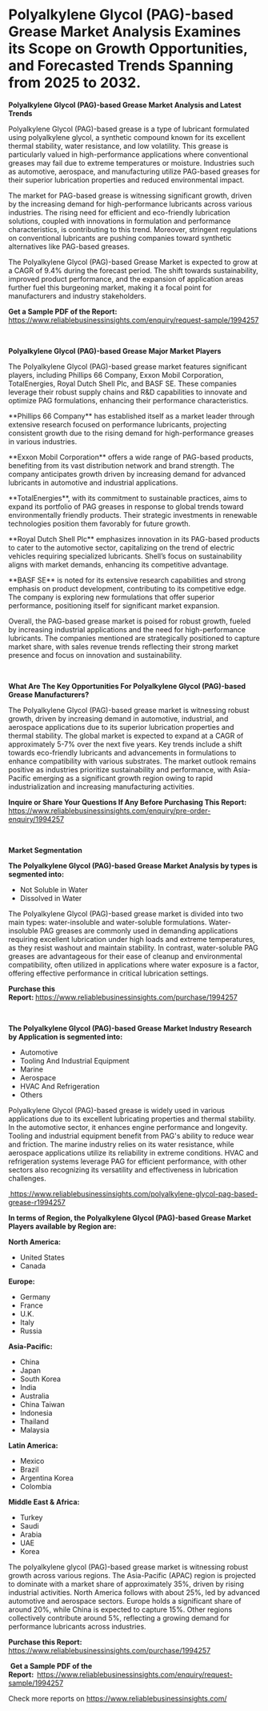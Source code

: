 <p><h1>Polyalkylene Glycol (PAG)-based Grease Market Analysis Examines its Scope on Growth Opportunities, and Forecasted Trends Spanning from 2025 to 2032.</h1></p><p><strong>Polyalkylene Glycol (PAG)-based Grease Market Analysis and Latest Trends</strong></p>
<p><p>Polyalkylene Glycol (PAG)-based grease is a type of lubricant formulated using polyalkylene glycol, a synthetic compound known for its excellent thermal stability, water resistance, and low volatility. This grease is particularly valued in high-performance applications where conventional greases may fail due to extreme temperatures or moisture. Industries such as automotive, aerospace, and manufacturing utilize PAG-based greases for their superior lubrication properties and reduced environmental impact.</p><p>The market for PAG-based grease is witnessing significant growth, driven by the increasing demand for high-performance lubricants across various industries. The rising need for efficient and eco-friendly lubrication solutions, coupled with innovations in formulation and performance characteristics, is contributing to this trend. Moreover, stringent regulations on conventional lubricants are pushing companies toward synthetic alternatives like PAG-based greases. </p><p>The Polyalkylene Glycol (PAG)-based Grease Market is expected to grow at a CAGR of 9.4% during the forecast period. The shift towards sustainability, improved product performance, and the expansion of application areas further fuel this burgeoning market, making it a focal point for manufacturers and industry stakeholders.</p></p>
<p><strong>Get a Sample PDF of the Report:&nbsp;</strong> <a href="https://www.reliablebusinessinsights.com/enquiry/request-sample/1994257?utm_campaign=2321&utm_medium=2&utm_source=Github&utm_content=ia&utm_term=03042025&utm_id=polyalkylene-glycol-pag-based-grease">https://www.reliablebusinessinsights.com/enquiry/request-sample/1994257</a></p>
<p>&nbsp;</p>
<p><strong>Polyalkylene Glycol (PAG)-based Grease Major Market Players</strong></p>
<p><p>The Polyalkylene Glycol (PAG)-based grease market features significant players, including Phillips 66 Company, Exxon Mobil Corporation, TotalEnergies, Royal Dutch Shell Plc, and BASF SE. These companies leverage their robust supply chains and R&D capabilities to innovate and optimize PAG formulations, enhancing their performance characteristics.</p><p>**Phillips 66 Company** has established itself as a market leader through extensive research focused on performance lubricants, projecting consistent growth due to the rising demand for high-performance greases in various industries.</p><p>**Exxon Mobil Corporation** offers a wide range of PAG-based products, benefiting from its vast distribution network and brand strength. The company anticipates growth driven by increasing demand for advanced lubricants in automotive and industrial applications.</p><p>**TotalEnergies**, with its commitment to sustainable practices, aims to expand its portfolio of PAG greases in response to global trends toward environmentally friendly products. Their strategic investments in renewable technologies position them favorably for future growth.</p><p>**Royal Dutch Shell Plc** emphasizes innovation in its PAG-based products to cater to the automotive sector, capitalizing on the trend of electric vehicles requiring specialized lubricants. Shell’s focus on sustainability aligns with market demands, enhancing its competitive advantage.</p><p>**BASF SE** is noted for its extensive research capabilities and strong emphasis on product development, contributing to its competitive edge. The company is exploring new formulations that offer superior performance, positioning itself for significant market expansion.</p><p>Overall, the PAG-based grease market is poised for robust growth, fueled by increasing industrial applications and the need for high-performance lubricants. The companies mentioned are strategically positioned to capture market share, with sales revenue trends reflecting their strong market presence and focus on innovation and sustainability.</p></p>
<p>&nbsp;</p>
<p><strong>What Are The Key Opportunities For Polyalkylene Glycol (PAG)-based Grease Manufacturers?</strong></p>
<p><p>The Polyalkylene Glycol (PAG)-based grease market is witnessing robust growth, driven by increasing demand in automotive, industrial, and aerospace applications due to its superior lubrication properties and thermal stability. The global market is expected to expand at a CAGR of approximately 5-7% over the next five years. Key trends include a shift towards eco-friendly lubricants and advancements in formulations to enhance compatibility with various substrates. The market outlook remains positive as industries prioritize sustainability and performance, with Asia-Pacific emerging as a significant growth region owing to rapid industrialization and increasing manufacturing activities.</p></p>
<p><strong>Inquire or Share Your Questions If Any Before Purchasing This Report:</strong> <a href="https://www.reliablebusinessinsights.com/enquiry/pre-order-enquiry/1994257?utm_campaign=2321&utm_medium=2&utm_source=Github&utm_content=ia&utm_term=03042025&utm_id=polyalkylene-glycol-pag-based-grease">https://www.reliablebusinessinsights.com/enquiry/pre-order-enquiry/1994257</a></p>
<p>&nbsp;</p>
<p><strong>Market Segmentation</strong></p>
<p><strong>The Polyalkylene Glycol (PAG)-based Grease Market Analysis by types is segmented into:</strong></p>
<p><ul><li>Not Soluble in Water</li><li>Dissolved in Water</li></ul></p>
<p><p>The Polyalkylene Glycol (PAG)-based grease market is divided into two main types: water-insoluble and water-soluble formulations. Water-insoluble PAG greases are commonly used in demanding applications requiring excellent lubrication under high loads and extreme temperatures, as they resist washout and maintain stability. In contrast, water-soluble PAG greases are advantageous for their ease of cleanup and environmental compatibility, often utilized in applications where water exposure is a factor, offering effective performance in critical lubrication settings.</p></p>
<p><strong>Purchase this Report:&nbsp;</strong><a href="https://www.reliablebusinessinsights.com/purchase/1994257?utm_campaign=2321&utm_medium=2&utm_source=Github&utm_content=ia&utm_term=03042025&utm_id=polyalkylene-glycol-pag-based-grease">https://www.reliablebusinessinsights.com/purchase/1994257</a></p>
<p>&nbsp;</p>
<p><strong>The Polyalkylene Glycol (PAG)-based Grease Market Industry Research by Application is segmented into:</strong></p>
<p><ul><li>Automotive</li><li>Tooling And Industrial Equipment</li><li>Marine</li><li>Aerospace</li><li>HVAC And Refrigeration</li><li>Others</li></ul></p>
<p><p>Polyalkylene Glycol (PAG)-based grease is widely used in various applications due to its excellent lubricating properties and thermal stability. In the automotive sector, it enhances engine performance and longevity. Tooling and industrial equipment benefit from PAG's ability to reduce wear and friction. The marine industry relies on its water resistance, while aerospace applications utilize its reliability in extreme conditions. HVAC and refrigeration systems leverage PAG for efficient performance, with other sectors also recognizing its versatility and effectiveness in lubrication challenges.</p></p>
<p><a href="https://www.reliablebusinessinsights.com/polyalkylene-glycol-pag-based-grease-r1994257?utm_campaign=2321&utm_medium=2&utm_source=Github&utm_content=ia&utm_term=03042025&utm_id=polyalkylene-glycol-pag-based-grease">&nbsp;https://www.reliablebusinessinsights.com/polyalkylene-glycol-pag-based-grease-r1994257</a></p>
<p><strong>In terms of Region, the Polyalkylene Glycol (PAG)-based Grease Market Players available by Region are:</strong></p>
<p>
    <p> <strong> North America: </strong>
        <ul>
            <li>United States</li>
            <li>Canada</li>
        </ul>
        </p> 
    <p> <strong> Europe: </strong>
        <ul>
            <li>Germany</li>
            <li>France</li>
            <li>U.K.</li>
            <li>Italy</li>
            <li>Russia</li>
        </ul>
        </p> 
    <p> <strong> Asia-Pacific: </strong>
        <ul>
            <li>China</li>
            <li>Japan</li>
            <li>South Korea</li>
            <li>India</li>
            <li>Australia</li>
            <li>China Taiwan</li>
            <li>Indonesia</li>
            <li>Thailand</li>
            <li>Malaysia</li>
        </ul>
        </p> 
    <p> <strong> Latin America: </strong>
        <ul>
            <li>Mexico</li>
            <li>Brazil</li>
            <li>Argentina Korea</li>
            <li>Colombia</li>
        </ul>
        </p> 
    <p> <strong> Middle East & Africa: </strong>
        <ul>
            <li>Turkey</li>
            <li>Saudi</li>
            <li>Arabia</li>
            <li>UAE</li>
            <li>Korea</li>
        </ul>
    </p>
    </p>
<p><p>The polyalkylene glycol (PAG)-based grease market is witnessing robust growth across various regions. The Asia-Pacific (APAC) region is projected to dominate with a market share of approximately 35%, driven by rising industrial activities. North America follows with about 25%, led by advanced automotive and aerospace sectors. Europe holds a significant share of around 20%, while China is expected to capture 15%. Other regions collectively contribute around 5%, reflecting a growing demand for performance lubricants across industries.</p></p>
<p><strong>Purchase this Report: </strong><a href="https://www.reliablebusinessinsights.com/purchase/1994257?utm_campaign=2321&utm_medium=2&utm_source=Github&utm_content=ia&utm_term=03042025&utm_id=polyalkylene-glycol-pag-based-grease">https://www.reliablebusinessinsights.com/purchase/1994257</a></p>
<p>&nbsp;<strong>Get a Sample PDF of the Report:&nbsp;&nbsp;</strong><a href="https://www.reliablebusinessinsights.com/enquiry/request-sample/1994257?utm_campaign=2321&utm_medium=2&utm_source=Github&utm_content=ia&utm_term=03042025&utm_id=polyalkylene-glycol-pag-based-grease">https://www.reliablebusinessinsights.com/enquiry/request-sample/1994257</a></p>
<p><strong></strong></p>
<p>Check more reports on <a href="https://www.reliablebusinessinsights.com/?utm_campaign=2321&utm_medium=2&utm_source=Github&utm_content=ia&utm_term=03042025&utm_id=polyalkylene-glycol-pag-based-grease">https://www.reliablebusinessinsights.com/</a></p>